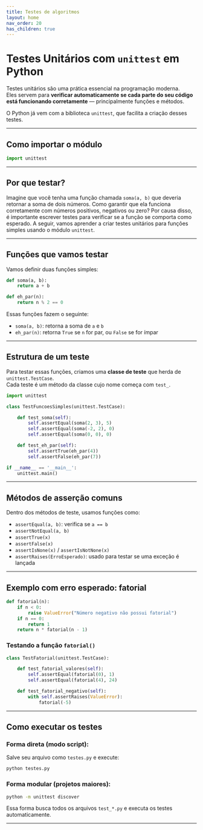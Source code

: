 ```yaml
---
title: Testes de algoritmos
layout: home
nav_order: 20
has_children: true
---
```


# Testes Unitários com `unittest` em Python

Testes unitários são uma prática essencial na programação moderna.  
Eles servem para **verificar automaticamente se cada parte do seu código está funcionando corretamente** — principalmente funções e métodos.

O Python já vem com a biblioteca `unittest`, que facilita a criação desses testes.

---

## Como importar o módulo

```python
import unittest
```

---

## Por que testar?

Imagine que você tenha uma função chamada `soma(a, b)` que deveria retornar a soma de dois números. Como garantir que ela funciona corretamente com números positivos, negativos ou zero? Por causa disso, é importante escrever testes para verificar se a função se comporta como esperado.
A seguir, vamos aprender a criar testes unitários para funções simples usando o módulo `unittest`.

---

## Funções que vamos testar

Vamos definir duas funções simples:

```python
def soma(a, b):
    return a + b

def eh_par(n):
    return n % 2 == 0
```

Essas funções fazem o seguinte:

- `soma(a, b)`: retorna a soma de `a` e `b`
- `eh_par(n)`: retorna `True` se `n` for par, ou `False` se for ímpar

---

## Estrutura de um teste

Para testar essas funções, criamos uma **classe de teste** que herda de `unittest.TestCase`.  
Cada teste é um método da classe cujo nome começa com `test_`.

```python
import unittest

class TestFuncoesSimples(unittest.TestCase):

    def test_soma(self):
        self.assertEqual(soma(2, 3), 5)
        self.assertEqual(soma(-2, 2), 0)
        self.assertEqual(soma(0, 0), 0)

    def test_eh_par(self):
        self.assertTrue(eh_par(4))
        self.assertFalse(eh_par(7))

if __name__ == '__main__':
    unittest.main()
```

---

## Métodos de asserção comuns

Dentro dos métodos de teste, usamos funções como:

- `assertEqual(a, b)`: verifica se `a == b`
- `assertNotEqual(a, b)`
- `assertTrue(x)`
- `assertFalse(x)`
- `assertIsNone(x)` / `assertIsNotNone(x)`
- `assertRaises(ErroEsperado)`: usado para testar se uma exceção é lançada

---

## Exemplo com erro esperado: fatorial

```python
def fatorial(n):
    if n < 0:
        raise ValueError("Número negativo não possui fatorial")
    if n == 0:
        return 1
    return n * fatorial(n - 1)
```

### Testando a função `fatorial()`

```python
class TestFatorial(unittest.TestCase):

    def test_fatorial_valores(self):
        self.assertEqual(fatorial(0), 1)
        self.assertEqual(fatorial(4), 24)

    def test_fatorial_negativo(self):
        with self.assertRaises(ValueError):
            fatorial(-5)
```

---

## Como executar os testes

### Forma direta (modo script):

Salve seu arquivo como `testes.py` e execute:

```bash
python testes.py
```

### Forma modular (projetos maiores):

```bash
python -m unittest discover
```

Essa forma busca todos os arquivos `test_*.py` e executa os testes automaticamente.

---


